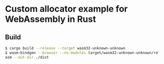 # Custom allocator example for WebAssembly in Rust

## Build

```sh
$ cargo build --release --target wasm32-unknown-unknown
$ wasm-bindgen --browser --no-modules target/wasm32-unknown-unknown/release/wasm_custom_allocator_test.w
asm --out-dir ./dist
```